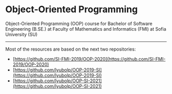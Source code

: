 # Object-Oriented Programming
Object-Oriented Programming (OOP) course for Bachelor of Software Engineering (B.SE.) at Faculty of Mathematics and Informatics (FMI) at Sofia University (SU)

---
Most of the resources are based on the next two repositories:
* [https://github.com/SI-FMI-2019/OOP-2020](https://github.com/SI-FMI-2019/OOP-2020)
* [https://github.com/lyubolp/OOP-2019-SI](https://github.com/lyubolp/OOP-2019-SI)
* [https://github.com/lyubolp/OOP-SI-2021](https://github.com/lyubolp/OOP-SI-2021)
